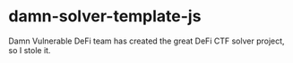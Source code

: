 # damn-solver-template-js
Damn Vulnerable DeFi team has created the great DeFi CTF solver project, so I stole it.

